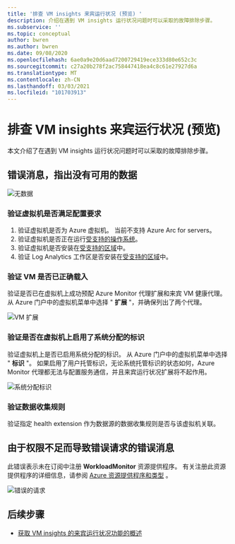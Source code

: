 ```yaml
---
title: '排查 VM insights 来宾运行状况 (预览) '
description: 介绍在遇到 VM insights 运行状况问题时可以采取的故障排除步骤。
ms.subservice: ''
ms.topic: conceptual
author: bwren
ms.author: bwren
ms.date: 09/08/2020
ms.openlocfilehash: 6ae0a9e20d6aad7200729419ece333d80e652c3c
ms.sourcegitcommit: c27a20b278f2ac758447418ea4c8c61e27927d6a
ms.translationtype: MT
ms.contentlocale: zh-CN
ms.lasthandoff: 03/03/2021
ms.locfileid: "101703913"
---
```

# <a name="troubleshoot-vm-insights-guest-health-preview"></a>排查 VM insights 来宾运行状况 (预览) 
本文介绍了在遇到 VM insights 运行状况问题时可以采取的故障排除步骤。

## <a name="error-message-that-no-data-is-available"></a>错误消息，指出没有可用的数据 

![无数据](media/vminsights-health-troubleshoot/no-data.png)


### <a name="verify-that-the-virtual-machine-meets-configuration-requirements"></a>验证虚拟机是否满足配置要求

1. 验证虚拟机是否为 Azure 虚拟机。 当前不支持 Azure Arc for servers。
2. 验证虚拟机是否正在运行[受支持的操作系统](vminsights-health-enable.md?current-limitations.md)。
3. 验证虚拟机是否安装在[受支持的区域](vminsights-health-enable.md?current-limitations.md)中。
4. 验证 Log Analytics 工作区是否安装在[受支持的区域](vminsights-health-enable.md?current-limitations.md)中。

### <a name="verify-that-the-vm-is-properly-onboarded"></a>验证 VM 是否已正确载入
验证是否已在虚拟机上成功预配 Azure Monitor 代理扩展和来宾 VM 健康代理。 从 Azure 门户中的虚拟机菜单中选择 " **扩展** "，并确保列出了两个代理。

![VM 扩展](media/vminsights-health-troubleshoot/extensions.png)

### <a name="verify-the-system-assigned-identity-is-enabled-on-the-virtual-machine"></a>验证是否在虚拟机上启用了系统分配的标识
验证虚拟机上是否已启用系统分配的标识。 从 Azure 门户中的虚拟机菜单中选择 " **标识** "。 如果启用了用户托管标识，无论系统托管标识的状态如何，Azure Monitor 代理都无法与配置服务通信，并且来宾运行状况扩展将不起作用。

![系统分配标识](media/vminsights-health-troubleshoot/system-identity.png)

### <a name="verify-data-collection-rule"></a>验证数据收集规则
验证指定 health extension 作为数据源的数据收集规则是否与该虚拟机关联。

## <a name="error-message-for-bad-request-due-to-insufficient-permissions"></a>由于权限不足而导致错误请求的错误消息
此错误表示未在订阅中注册 **WorkloadMonitor** 资源提供程序。 有关注册此资源提供程序的详细信息，请参阅 [Azure 资源提供程序和类型](../../azure-resource-manager/management/resource-providers-and-types.md#register-resource-provider) 。 

![错误的请求](media/vminsights-health-troubleshoot/bad-request.png)

## <a name="next-steps"></a>后续步骤

- [获取 VM insights 的来宾运行状况功能的概述](vminsights-health-overview.md)